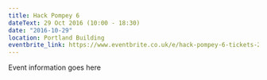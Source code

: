 ```yaml
---
title: Hack Pompey 6
dateText: 29 Oct 2016 (10:00 - 18:30)
date: "2016-10-29"
location: Portland Building
eventbrite_link: https://www.eventbrite.co.uk/e/hack-pompey-6-tickets-27665217410#
---
```

Event information goes here
